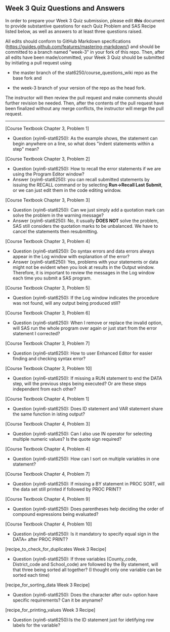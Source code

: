 
## Week 3 Quiz Questions and Answers

In order to prepare your Week 3 Quiz submission, please edit ***this*** document to provide substantive questions for each Quiz Problem and SAS Recipe listed below, as well as answers to at least three questions raised.

All edits should conform to GitHub Markdown specifications (https://guides.github.com/features/mastering-markdown/) and should be committed to a branch named "week-3" in your fork of this repo. Then, after all edits have been made/committed, your Week 3 Quiz should be submitted by initiating a pull request using

- the master branch of the stat6250/course_questions_wiki repo as the base fork and

- the week-3 branch of your version of the repo as the head fork.

The instructor will then review the pull request and make comments should further revision be needed. Then, after the contents of the pull request have been finalized without any merge conflicts, the instructor will merge the pull request.

********************************************************************************



[Course Textbook Chapter 3, Problem 1]
- Question (xyin6-stat6250): As the example shows, the statement can begin anywhere on a line, so what does "indent statements within a step" mean? 


[Course Textbook Chapter 3, Problem 2]
- Question (xyin6-stat6250): How to recall the error statements if we are using the Program Editor window?
- Answer (xyin6-stat6250): you can recall submitted statements by issuing the RECALL command or by selecting **Run→Recall Last Submit**, or we can just edit them in the code editing window.

[Course Textbook Chapter 3, Problem 3]
- Question (xyin6-stat6250): Can we just simply add a quotation mark can solve the problem in the warning message?
- Answer (xyin6-stat6250): No, it usually **DOES NOT** solve the problem, SAS still considers the quotation marks to be unbalanced. We have to cancel the statements then resubmitting.
 
[Course Textbook Chapter 3, Problem 4]
- Question (xyin6-stat6250): Do syntax errors and data errors always appear in the Log window with explanation of the error?
- Answer (xyin6-stat6250): Yes, problems with your statements or data might not be evident when you look at results in the Output window. Therefore, it is important to review the messages in the Log window each time you submit a SAS program.

[Course Textbook Chapter 3, Problem 5]
- Question (xyin6-stat6250): If the Log window indicates the procedure was not found, will any output being produced still?


[Course Textbook Chapter 3, Problem 6]
- Question (xyin6-stat6250): When I remove or replace the invalid option, will SAS run the whole program over again or just start from the error statement I corrected?


[Course Textbook Chapter 3, Problem 7]
- Question (xyin6-stat6250): How to user Enhanced Editor for easier finding and checking syntax error?


[Course Textbook Chapter 3, Problem 10]
- Question (xyin6-stat6250): If missing a RUN statement to end the DATA step, will the previous steps being executed? Or are these steps independent from each other?


[Course Textbook Chapter 4, Problem 1]
- Question (xyin6-stat6250): Does ID statement and VAR statement share the same function in isting output?


[Course Textbook Chapter 4, Problem 3]
- Question (xyin6-stat6250): Can I also use IN operator for selecting multiple numeric values? Is the quote sign required?


[Course Textbook Chapter 4, Problem 4]
- Question (xyin6-stat6250): How can I sort on multiple variables in one statement?


[Course Textbook Chapter 4, Problem 7]
- Question (xyin6-stat6250): If missing a BY statement in PROC SORT, will the data set still printed if followed by PROC PRINT?


[Course Textbook Chapter 4, Problem 9]
- Question (xyin6-stat6250): Does parentheses help deciding the order of compound expressions being evaluated?


[Course Textbook Chapter 4, Problem 10]
- Question (xyin6-stat6250): Is it mandatory to specify equal sign in the DATA= after PROC PRINT?


[recipe_to_check_for_duplicates Week 3 Recipe]
- Question (xyin6-stat6250): If three variables (County_code, District_code and School_code) are followed by the By statement, will that three being sorted all together? (I thought only one variable can be sorted each time)


[recipe_for_sorting_data Week 3 Recipe]
- Question (xyin6-stat6250): Does the character after out= option have specific requirements? Can it be anyname?


[recipe_for_printing_values Week 3 Recipe]
- Question (xyin6-stat6250):Is the ID statement just for idetifying row labels for the variable?


